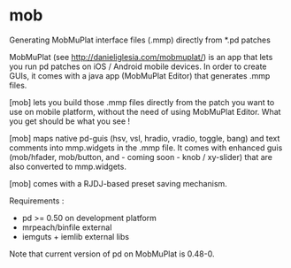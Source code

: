 # mob
Generating MobMuPlat interface files (.mmp) directly from *.pd patches

MobMuPlat (see http://danieliglesia.com/mobmuplat/) is an app that lets you run pd patches on iOS / Android mobile devices.
In order to create GUIs, it comes with a java app (MobMuPlat Editor) that generates .mmp files.

[mob] lets you build those .mmp files directly from the patch you want to use on mobile platform, without the need of using MobMuPlat Editor. What you get should be what you see !

[mob] maps native pd-guis (hsv, vsl, hradio, vradio, toggle, bang) and text comments into mmp.widgets in the .mmp file.
It comes with enhanced guis (mob/hfader, mob/button, and - coming soon - knob / xy-slider) that are also converted to mmp.widgets.

[mob] comes with a RJDJ-based preset saving mechanism.

Requirements :
- pd >= 0.50 on development platform
- mrpeach/binfile external
- iemguts + iemlib external libs

Note that current version of pd on MobMuPlat is 0.48-0.
